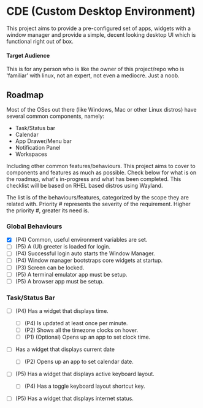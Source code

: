 # CDE (Custom Desktop Environment)

This project aims to provide a pre-configured set of apps, widgets with a window manager and provide a simple, decent looking desktop UI which is functional right out of box.

#### Target Audience
This is for any person who is like the owner of this project/repo who is 'familiar' with linux, not an expert, not even a mediocre. Just a noob.

## Roadmap

Most of the OSes out there (like Windows, Mac or other Linux distros) have several common components, namely:

- Task/Status bar
- Calendar
- App Drawer/Menu bar
- Notification Panel
- Workspaces

Including other common features/behaviours. This project aims to cover to components and features as much as possible. Check below for what is on the roadmap, what's in-progress and what has been completed. This checklist will be based on RHEL based distros using Wayland.

The list is of the behaviours/features, categorized by the scope they are related with. Priority # represents the severity of the requirement. Higher the priority #, greater its need is.

### Global Behaviours

- [x] (P4) Common, useful environment variables are set.
- [ ] (P5) A (UI) greeter is loaded for login.
- [ ] (P4) Successful login auto starts the Window Manager.
- [ ] (P4) Window manager bootstraps core widgets at startup.
- [ ] (P3) Screen can be locked.
- [ ] (P5) A terminal emulator app must be setup.
- [ ] (P5) A browser app must be setup.

### Task/Status Bar

- [ ] (P4) Has a widget that displays time.
    - [ ] (P4) Is updated at least once per minute.
    - [ ] (P2) Shows all the timezone clocks on hover.
    - [ ] (P1) (Optional) Opens up an app to set clock time. 
- [ ] Has a widget that displays current date
    - [ ] (P2) Opens up an app to set calendar date. 
- [ ] (P5) Has a widget that displays active keyboard layout. 
    - [ ] (P4) Has a toggle keyboard layout shortcut key.
- [ ] (P5) Has a widget that displays internet status. 



